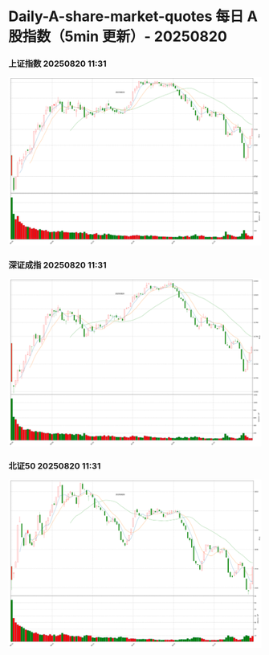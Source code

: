 
# Daily-A-share-market-quotes 每日 A 股指数（5min 更新）- 20250820

### 上证指数 20250820 11:31
![](./fig/2025/8/20250820-sh000001.png)

### 深证成指 20250820 11:31
![](./fig/2025/8/20250820-sz399001.png)

### 北证50 20250820 11:31
![](./fig/2025/8/20250820-bj899050.png)
